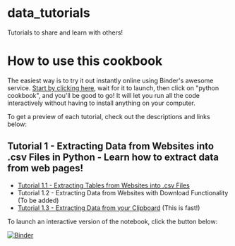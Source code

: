 # data_tutorials
Tutorials to share and learn with others!

# How to use this cookbook
The easiest way is to try it out instantly online using Binder's awesome service. [Start by clicking here](https://mybinder.org/v2/gh/jimmyvluong/data_tutorials/HEAD), wait for it to launch, then click on "python cookbook", and you'll be good to go! It will let you run all the code interactively without having to install anything on your computer.

To get a preview of each tutorial, check out the descriptions and links below:

## Tutorial 1 - Extracting Data from Websites into .csv Files in Python - **Learn how to extract data from web pages!**
- [Tutorial 1.1 - Extracting Tables from Websites into .csv Files](https://github.com/jimmyvluong/data_tutorials/blob/main/python%20cookbook/Tutorial%201.1%20-%20Extracting%20Tables%20from%20Websites.ipynb)
- Tutorial 1.2 - Extracting Data from Websites with Download Functionality (To be added)
- [Tutorial 1.3 - Extracting Data from your Clipboard](https://github.com/jimmyvluong/data_tutorials/blob/main/python%20cookbook/%23%20Tutorial%201.3%20-%20Extracting%20Data%20from%20your%20Clipboard.ipynb) (This is fast!)

To launch an interactive version of the notebook, click the button below:

[![Binder](https://mybinder.org/badge_logo.svg)](https://mybinder.org/v2/gh/jimmyvluong/data_tutorials/HEAD)
